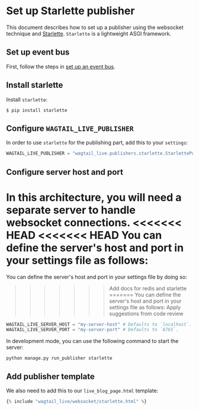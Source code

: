 # Set up Starlette publisher

This document describes how to set up a publisher using the websocket technique and [Starlette](https://github.com/encode/starlette). `Starlette` is a lightweight ASGI framework.


## Set up event bus

First, follow the steps in [set up an event bus](setup_event_bus.md). 


## Install starlette
Install `starlette`:

```console
$ pip install starlette
```

## Configure `WAGTAIL_LIVE_PUBLISHER`

In order to use `starlette` for the publishing part, add this to your `settings`:

```python
WAGTAIL_LIVE_PUBLISHER = "wagtail_live.publishers.starlette.StarlettePublisher"
```

## Configure server host and port

In this architecture, you will need a separate server to handle websocket connections.
<<<<<<< HEAD
<<<<<<< HEAD
You can define the server's host and port in your settings file as follows:
=======
You can define the server's host and port in your settings file by doing so:
>>>>>>> Add docs for redis and starlette
=======
You can define the server's host and port in your settings file as follows:
>>>>>>> Apply suggestions from code review

```python
WAGTAIL_LIVE_SERVER_HOST = "my-server-host" # Defaults to `localhost`.
WAGTAIL_LIVE_SERVER_PORT = "my-server-port" # Defaults to `8765`.
```

In development mode, you can use the following command to start the server:
```console
python manage.py run_publisher starlette
```

## Add publisher template

We also need to add this to our `live_blog_page.html` template:
```python
{% include "wagtail_live/websocket/starlette.html" %}
```

